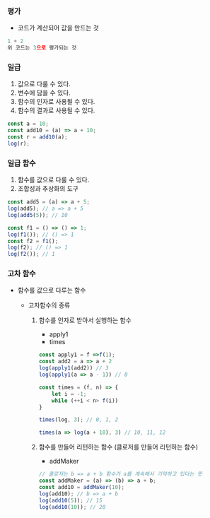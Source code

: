 ### 평가

- 코드가 계산되어 값을 만드는 것

```javascript
1 + 2
위 코드는 3으로 평가되는 것
```

### 일급

1. 값으로 다룰 수 있다.
2. 변수에 담을 수 있다.
3. 함수의 인자로 사용될 수 있다.
4. 함수의 결과로 사용될 수 있다.

```javascript
const a = 10;
const add10 = (a) => a + 10;
const r = add10(a);
log(r);
```

### 일급 함수

1. 함수를 값으로 다룰 수 있다.
2. 조합성과 추상화의 도구

```javascript
const add5 = (a) => a + 5;
log(add5); // a => a + 5
log(add5(5)); // 10

const f1 = () => () => 1;
log(f1()); // () => 1
const f2 = f1();
log(f2); // () => 1
log(f2()); // 1
```

### 고차 함수

- 함수를 값으로 다루는 함수

  - 고차함수의 종류

    1. 함수를 인자로 받아서 실행하는 함수

       - apply1
       - times

       ```javascript
       const apply1 = f =>f(1);
       const add2 = a => a + 2
       log(apply1(add2)) // 3
       log(apply1(a => a - 1)) // 0

       const times = (f, n) => {
           let i = -1;
           while (++i < n> f(i))
       }

       times(log, 3); // 0, 1, 2

       times(a => log(a + 10), 3) // 10, 11, 12
       ```

    2. 함수를 만들어 리턴하는 함수 (클로저를 만들어 리턴하는 함수)

       - addMaker

       ```javascript
       // 클로저는 b => a + b 함수가 a를 계속해서 기억하고 있다는 뜻
       const addMaker = (a) => (b) => a + b;
       const add10 = addMaker(10);
       log(add10); // b => a + b
       log(add10(5)); // 15
       log(add10(10)); // 20
       ```
